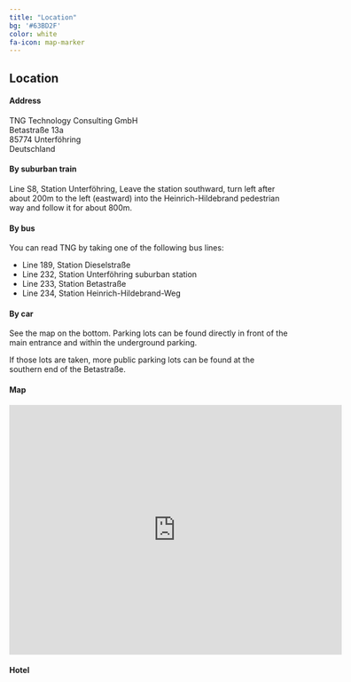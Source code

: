 ```yaml
---
title: "Location"
bg: '#63BD2F'
color: white
fa-icon: map-marker
---
```


## Location

#### Address

<p>TNG Technology Consulting GmbH<br/>
Betastraße 13a<br/>
85774 Unterföhring<br/>
Deutschland</p>


#### By suburban train

Line S8, Station Unterföhring,
Leave the station southward, turn left after about 200m to the left (eastward) into the Heinrich-Hildebrand pedestrian way and follow it for about 800m.


#### By bus

You can read TNG by taking one of the following bus lines:

* Line 189, Station Dieselstraße
* Line 232, Station Unterföhring suburban station
* Line 233, Station Betastraße
* Line 234, Station Heinrich-Hildebrand-Weg


#### By car

See the map on the bottom. Parking lots can be found directly in front of the main entrance and within the underground parking.

If those lots are taken, more public parking lots can be found at the southern end of the Betastraße. 


#### Map

<iframe  src="https://www.google.com/maps/embed?pb=!1m18!1m12!1m3!1d2660.0598112052485!2d11.652588151496799!3d48.18619907912538!2m3!1f0!2f0!3f0!3m2!1i1024!2i768!4f13.1!3m3!1m2!1s0x479e74c74cfca785%3A0xb774bd7390f72580!2sTNG+Technology+Consulting+GmbH!5e0!3m2!1sde!2sde!4v1487967991164" width="600" height="450" frameborder="0" style="border:0;display:block;margin:0 auto;" allowfullscreen></iframe>

#### Hotel